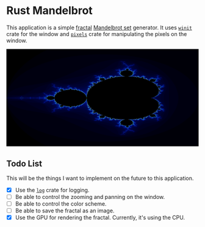 # Rust Mandelbrot

This application is a simple [fractal](https://en.wikipedia.org/wiki/Fractal) [Mandelbrot set](https://en.wikipedia.org/wiki/Mandelbrot_set) generator. It uses [`winit`](https://crates.io/crates/winit) crate for the window and [`pixels`](https://crates.io/crates/pixels) crate for manipulating the pixels on the window.

![image](./images/mandelbrot.png)

## Todo List

This will be the things I want to implement on the future to this application.

- [x] Use the [`log`](https://docs.rs/log/latest/log/) crate for logging.
- [ ] Be able to control the zooming and panning on the window.
- [ ] Be able to control the color scheme.
- [ ] Be able to save the fractal as an image.
- [x] Use the GPU for rendering the fractal. Currently, it's using the CPU.
